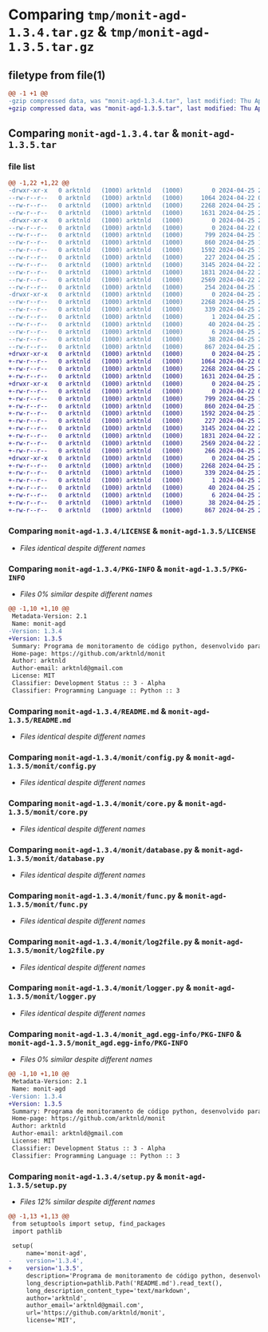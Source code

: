 # Comparing `tmp/monit-agd-1.3.4.tar.gz` & `tmp/monit-agd-1.3.5.tar.gz`

## filetype from file(1)

```diff
@@ -1 +1 @@
-gzip compressed data, was "monit-agd-1.3.4.tar", last modified: Thu Apr 25 22:35:41 2024, max compression
+gzip compressed data, was "monit-agd-1.3.5.tar", last modified: Thu Apr 25 23:01:45 2024, max compression
```

## Comparing `monit-agd-1.3.4.tar` & `monit-agd-1.3.5.tar`

### file list

```diff
@@ -1,22 +1,22 @@
-drwxr-xr-x   0 arktnld   (1000) arktnld   (1000)        0 2024-04-25 22:35:41.117566 monit-agd-1.3.4/
--rw-r--r--   0 arktnld   (1000) arktnld   (1000)     1064 2024-04-22 01:06:10.000000 monit-agd-1.3.4/LICENSE
--rw-r--r--   0 arktnld   (1000) arktnld   (1000)     2268 2024-04-25 22:35:41.117566 monit-agd-1.3.4/PKG-INFO
--rw-r--r--   0 arktnld   (1000) arktnld   (1000)     1631 2024-04-25 22:35:22.000000 monit-agd-1.3.4/README.md
-drwxr-xr-x   0 arktnld   (1000) arktnld   (1000)        0 2024-04-25 22:35:41.117566 monit-agd-1.3.4/monit/
--rw-r--r--   0 arktnld   (1000) arktnld   (1000)        0 2024-04-22 01:06:10.000000 monit-agd-1.3.4/monit/__init__.py
--rw-r--r--   0 arktnld   (1000) arktnld   (1000)      799 2024-04-25 16:26:23.000000 monit-agd-1.3.4/monit/config.py
--rw-r--r--   0 arktnld   (1000) arktnld   (1000)      860 2024-04-25 17:07:54.000000 monit-agd-1.3.4/monit/core.py
--rw-r--r--   0 arktnld   (1000) arktnld   (1000)     1592 2024-04-25 16:30:27.000000 monit-agd-1.3.4/monit/database.py
--rw-r--r--   0 arktnld   (1000) arktnld   (1000)      227 2024-04-25 22:34:06.000000 monit-agd-1.3.4/monit/error.py
--rw-r--r--   0 arktnld   (1000) arktnld   (1000)     3145 2024-04-22 21:01:19.000000 monit-agd-1.3.4/monit/func.py
--rw-r--r--   0 arktnld   (1000) arktnld   (1000)     1831 2024-04-22 23:15:08.000000 monit-agd-1.3.4/monit/log2file.py
--rw-r--r--   0 arktnld   (1000) arktnld   (1000)     2569 2024-04-22 23:04:24.000000 monit-agd-1.3.4/monit/logger.py
--rw-r--r--   0 arktnld   (1000) arktnld   (1000)      254 2024-04-25 16:25:13.000000 monit-agd-1.3.4/monit/verify_env.py
-drwxr-xr-x   0 arktnld   (1000) arktnld   (1000)        0 2024-04-25 22:35:41.117566 monit-agd-1.3.4/monit_agd.egg-info/
--rw-r--r--   0 arktnld   (1000) arktnld   (1000)     2268 2024-04-25 22:35:41.000000 monit-agd-1.3.4/monit_agd.egg-info/PKG-INFO
--rw-r--r--   0 arktnld   (1000) arktnld   (1000)      339 2024-04-25 22:35:41.000000 monit-agd-1.3.4/monit_agd.egg-info/SOURCES.txt
--rw-r--r--   0 arktnld   (1000) arktnld   (1000)        1 2024-04-25 22:35:41.000000 monit-agd-1.3.4/monit_agd.egg-info/dependency_links.txt
--rw-r--r--   0 arktnld   (1000) arktnld   (1000)       40 2024-04-25 22:35:41.000000 monit-agd-1.3.4/monit_agd.egg-info/requires.txt
--rw-r--r--   0 arktnld   (1000) arktnld   (1000)        6 2024-04-25 22:35:41.000000 monit-agd-1.3.4/monit_agd.egg-info/top_level.txt
--rw-r--r--   0 arktnld   (1000) arktnld   (1000)       38 2024-04-25 22:35:41.117566 monit-agd-1.3.4/setup.cfg
--rw-r--r--   0 arktnld   (1000) arktnld   (1000)      867 2024-04-25 22:35:29.000000 monit-agd-1.3.4/setup.py
+drwxr-xr-x   0 arktnld   (1000) arktnld   (1000)        0 2024-04-25 23:01:45.682584 monit-agd-1.3.5/
+-rw-r--r--   0 arktnld   (1000) arktnld   (1000)     1064 2024-04-22 01:06:10.000000 monit-agd-1.3.5/LICENSE
+-rw-r--r--   0 arktnld   (1000) arktnld   (1000)     2268 2024-04-25 23:01:45.682584 monit-agd-1.3.5/PKG-INFO
+-rw-r--r--   0 arktnld   (1000) arktnld   (1000)     1631 2024-04-25 22:35:22.000000 monit-agd-1.3.5/README.md
+drwxr-xr-x   0 arktnld   (1000) arktnld   (1000)        0 2024-04-25 23:01:45.679251 monit-agd-1.3.5/monit/
+-rw-r--r--   0 arktnld   (1000) arktnld   (1000)        0 2024-04-22 01:06:10.000000 monit-agd-1.3.5/monit/__init__.py
+-rw-r--r--   0 arktnld   (1000) arktnld   (1000)      799 2024-04-25 16:26:23.000000 monit-agd-1.3.5/monit/config.py
+-rw-r--r--   0 arktnld   (1000) arktnld   (1000)      860 2024-04-25 17:07:54.000000 monit-agd-1.3.5/monit/core.py
+-rw-r--r--   0 arktnld   (1000) arktnld   (1000)     1592 2024-04-25 16:30:27.000000 monit-agd-1.3.5/monit/database.py
+-rw-r--r--   0 arktnld   (1000) arktnld   (1000)      227 2024-04-25 22:34:06.000000 monit-agd-1.3.5/monit/error.py
+-rw-r--r--   0 arktnld   (1000) arktnld   (1000)     3145 2024-04-22 21:01:19.000000 monit-agd-1.3.5/monit/func.py
+-rw-r--r--   0 arktnld   (1000) arktnld   (1000)     1831 2024-04-22 23:15:08.000000 monit-agd-1.3.5/monit/log2file.py
+-rw-r--r--   0 arktnld   (1000) arktnld   (1000)     2569 2024-04-22 23:04:24.000000 monit-agd-1.3.5/monit/logger.py
+-rw-r--r--   0 arktnld   (1000) arktnld   (1000)      266 2024-04-25 23:01:36.000000 monit-agd-1.3.5/monit/verify_env.py
+drwxr-xr-x   0 arktnld   (1000) arktnld   (1000)        0 2024-04-25 23:01:45.682584 monit-agd-1.3.5/monit_agd.egg-info/
+-rw-r--r--   0 arktnld   (1000) arktnld   (1000)     2268 2024-04-25 23:01:45.000000 monit-agd-1.3.5/monit_agd.egg-info/PKG-INFO
+-rw-r--r--   0 arktnld   (1000) arktnld   (1000)      339 2024-04-25 23:01:45.000000 monit-agd-1.3.5/monit_agd.egg-info/SOURCES.txt
+-rw-r--r--   0 arktnld   (1000) arktnld   (1000)        1 2024-04-25 23:01:45.000000 monit-agd-1.3.5/monit_agd.egg-info/dependency_links.txt
+-rw-r--r--   0 arktnld   (1000) arktnld   (1000)       40 2024-04-25 23:01:45.000000 monit-agd-1.3.5/monit_agd.egg-info/requires.txt
+-rw-r--r--   0 arktnld   (1000) arktnld   (1000)        6 2024-04-25 23:01:45.000000 monit-agd-1.3.5/monit_agd.egg-info/top_level.txt
+-rw-r--r--   0 arktnld   (1000) arktnld   (1000)       38 2024-04-25 23:01:45.682584 monit-agd-1.3.5/setup.cfg
+-rw-r--r--   0 arktnld   (1000) arktnld   (1000)      867 2024-04-25 23:01:41.000000 monit-agd-1.3.5/setup.py
```

### Comparing `monit-agd-1.3.4/LICENSE` & `monit-agd-1.3.5/LICENSE`

 * *Files identical despite different names*

### Comparing `monit-agd-1.3.4/PKG-INFO` & `monit-agd-1.3.5/PKG-INFO`

 * *Files 0% similar despite different names*

```diff
@@ -1,10 +1,10 @@
 Metadata-Version: 2.1
 Name: monit-agd
-Version: 1.3.4
+Version: 1.3.5
 Summary: Programa de monitoramento de código python, desenvolvido para ser utilizado pelas funcionário da Agência de dados
 Home-page: https://github.com/arktnld/monit
 Author: arktnld
 Author-email: arktnld@gmail.com
 License: MIT
 Classifier: Development Status :: 3 - Alpha
 Classifier: Programming Language :: Python :: 3
```

### Comparing `monit-agd-1.3.4/README.md` & `monit-agd-1.3.5/README.md`

 * *Files identical despite different names*

### Comparing `monit-agd-1.3.4/monit/config.py` & `monit-agd-1.3.5/monit/config.py`

 * *Files identical despite different names*

### Comparing `monit-agd-1.3.4/monit/core.py` & `monit-agd-1.3.5/monit/core.py`

 * *Files identical despite different names*

### Comparing `monit-agd-1.3.4/monit/database.py` & `monit-agd-1.3.5/monit/database.py`

 * *Files identical despite different names*

### Comparing `monit-agd-1.3.4/monit/func.py` & `monit-agd-1.3.5/monit/func.py`

 * *Files identical despite different names*

### Comparing `monit-agd-1.3.4/monit/log2file.py` & `monit-agd-1.3.5/monit/log2file.py`

 * *Files identical despite different names*

### Comparing `monit-agd-1.3.4/monit/logger.py` & `monit-agd-1.3.5/monit/logger.py`

 * *Files identical despite different names*

### Comparing `monit-agd-1.3.4/monit_agd.egg-info/PKG-INFO` & `monit-agd-1.3.5/monit_agd.egg-info/PKG-INFO`

 * *Files 0% similar despite different names*

```diff
@@ -1,10 +1,10 @@
 Metadata-Version: 2.1
 Name: monit-agd
-Version: 1.3.4
+Version: 1.3.5
 Summary: Programa de monitoramento de código python, desenvolvido para ser utilizado pelas funcionário da Agência de dados
 Home-page: https://github.com/arktnld/monit
 Author: arktnld
 Author-email: arktnld@gmail.com
 License: MIT
 Classifier: Development Status :: 3 - Alpha
 Classifier: Programming Language :: Python :: 3
```

### Comparing `monit-agd-1.3.4/setup.py` & `monit-agd-1.3.5/setup.py`

 * *Files 12% similar despite different names*

```diff
@@ -1,13 +1,13 @@
 from setuptools import setup, find_packages
 import pathlib
 
 setup(
     name='monit-agd',
-    version='1.3.4',
+    version='1.3.5',
     description='Programa de monitoramento de código python, desenvolvido para ser utilizado pelas funcionário da Agência de dados',
     long_description=pathlib.Path('README.md').read_text(),
     long_description_content_type='text/markdown',
     author='arktnld',
     author_email='arktnld@gmail.com',
     url='https://github.com/arktnld/monit',
     license='MIT',
```

